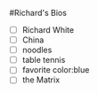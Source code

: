 #Richard's Bios
 - [ ] Richard White
 - [ ] China
 - [ ] noodles
 - [ ] table tennis
 - [ ] favorite color:blue
 - [ ] the Matrix
